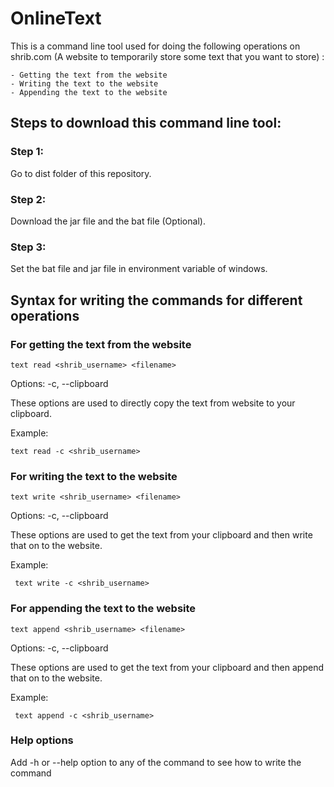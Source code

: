 # OnlineText

This is a command line tool used for doing the following operations on shrib.com (A website to temporarily store some text that you want to store) :

    - Getting the text from the website
    - Writing the text to the website
    - Appending the text to the website

## Steps to download this command line tool:
### Step 1:
Go to dist folder of this repository.
### Step 2:
Download the jar file and the bat file (Optional).
### Step 3:
Set the bat file and jar file in environment variable of windows.

## Syntax for writing the commands for different operations

### For getting the text from the website
    text read <shrib_username> <filename>
    
 Options: -c, --clipboard
 
 These options are used to directly copy the text from website to your clipboard.
 
 Example:
 
    text read -c <shrib_username>
### For writing the text to the website
    text write <shrib_username> <filename>
Options: -c, --clipboard
 
 These options are used to get the text from your clipboard and then write that on to the website.
  
  Example:
  
     text write -c <shrib_username>
### For appending the text to the website
    text append <shrib_username> <filename>
Options: -c, --clipboard
 
 These options are used to get the text from your clipboard and then append that on to the website.
  
  Example:
  
     text append -c <shrib_username>
     
### Help options
Add -h or --help option to any of the command to see how to write the command        
    
    
